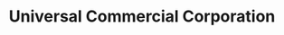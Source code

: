 ---
title: "Universal Commercial Corporation"
url: /pasay/universal-commercial-corporation/
shop: kitchen
---